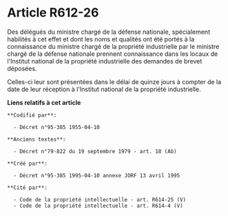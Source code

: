 # Article R612-26

Des délégués du ministre chargé de la défense nationale, spécialement habilités à cet effet et dont les noms et qualités ont
été portés à la connaissance du ministre chargé de la propriété industrielle par le ministre chargé de la défense nationale
prennent connaissance dans les locaux de l'Institut national de la propriété industrielle des demandes de brevet déposées.

Celles-ci leur sont présentées dans le délai de quinze jours à compter de la date de leur réception à l'Institut national de
la propriété industrielle.

**Liens relatifs à cet article**

	**Codifié par**:

	  - Décret n°95-385 1955-04-10

	**Anciens textes**:

	  - Décret n°79-822 du 19 septembre 1979 - art. 18 (Ab)

	**Créé par**:

	  - Décret n°95-385 1995-04-10 annexe JORF 13 avril 1995

	**Cité par**:

	  - Code de la propriété intellectuelle - art. R614-25 (V)
	  - Code de la propriété intellectuelle - art. R614-4 (V)
